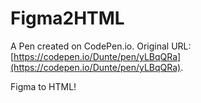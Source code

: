 # Figma2HTML

A Pen created on CodePen.io. Original URL: [https://codepen.io/Dunte/pen/yLBqQRa](https://codepen.io/Dunte/pen/yLBqQRa).

Figma to HTML!